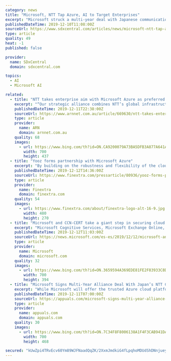 ```yaml
---
category: news
title: "Microsoft, NTT Tap Azure, AI to Target Enterprises"
excerpt: "Microsoft struck a multi-year deal with Japanese communications giant NTT to combine its Azure cloud platform and artificial intelligence (AI) capabilities with NTT’s optical and wireless network to produce and support new enterprise-focused digital ..."
publishedDateTime: 2019-12-10T11:08:00Z
sourceUrl: https://www.sdxcentral.com/articles/news/microsoft-ntt-tap-azure-ai-to-target-enterprises/2019/12/
type: article
quality: 49
heat: -1
published: false

provider:
  name: SDxCentral
  domain: sdxcentral.com

topics:
  - AI
  - Microsoft AI

related:
  - title: "NTT takes enterprise aim with Microsoft Azure as preferred cloud platform"
    excerpt: "“Our strategic alliance combines NTT’s global infrastructure and services expertise with the power of Azure,” said Satya Nadella, CEO, Microsoft. “Together, we will build new solutions spanning AI, cyber security and hybrid cloud, as we work to help enterprise customers everywhere accelerate their digital transformation.” From a ..."
    publishedDateTime: 2019-12-11T22:38:00Z
    sourceUrl: https://www.arnnet.com.au/article/669630/ntt-takes-enterprise-aim-microsoft-azure-preferred-cloud-platform/
    type: article
    provider:
      name: ARN
      domain: arnnet.com.au
    quality: 68
    images:
      - url: https://www.bing.com/th?id=ON.CA9200079A73BA5DFB3A877A641AE88C
        width: 700
        height: 437
  - title: "Yooz forms partnership with Microsoft Azure"
    excerpt: "By building on the robustness and flexibility of the cloud Azure platform, Yooz is offering a comprehensive solution that can provide ... the partnership uniting Yooz and Microsoft is a major factor in the accelerated digital transformation of organisations, supported by AI and the Cloud. At every level of our organisation, every Yooz employee ..."
    publishedDateTime: 2019-12-12T14:36:00Z
    sourceUrl: https://www.finextra.com/pressarticle/80936/yooz-forms-partnership-with-microsoft-azure
    type: article
    provider:
      name: Finextra
      domain: finextra.com
    quality: 54
    images:
      - url: https://www.finextra.com/about/finextra-logo-alt-16-9.jpg
        width: 480
        height: 270
  - title: "Microsoft and CCN-CERT take a giant step in securing cloud environments aimed at Spanish Public Government agencies"
    excerpt: "Microsoft Cognitive Services, Microsoft Exchange Online, Microsoft SharePoint Online, Microsoft Kubernetes and Microsoft Azure SQL. The ease and immediacy with which Microsoft’s cloud services can be made available in the configuration officially considered by the Cryptologic Center as HIGH Level, according to the criteria established in the ..."
    publishedDateTime: 2019-12-12T11:03:00Z
    sourceUrl: https://news.microsoft.com/es-es/2019/12/12/microsoft-and-ccn-cert-take-a-giant-step-in-securing-cloud-environments-aimed-at-spanish-public-government-agencies/
    type: article
    provider:
      name: Microsoft
      domain: microsoft.com
    quality: 32
    images:
      - url: https://www.bing.com/th?id=ON.3659594A369EDE81FE2F83933C8DB639
        width: 700
        height: 394
  - title: "Microsoft Signs Multi-Year Alliance Deal With Japan’s NTT Corporation For Enterprise Solutions On Azure Cloud Platform"
    excerpt: "While Microsoft will offer the trusted Azure cloud platform and AI expertise, NTT will bring its ICT infrastructure, managed services, and cybersecurity expertise. Incidentally, NTT confirmed that Microsoft Azure is its preferred cloud platform. This partnership should bring in multiple new innovations in the field of wireless communication ..."
    publishedDateTime: 2019-12-11T07:00:00Z
    sourceUrl: https://appuals.com/microsoft-signs-multi-year-alliance-deal-with-japans-ntt-corporation-for-enterprise-solutions-on-azure-cloud-platform/
    type: article
    provider:
      name: appuals.com
      domain: appuals.com
    quality: 30
    images:
      - url: https://www.bing.com/th?id=ON.7C34F8F8006138A1F4F3CAB941DAE893
        width: 700
        height: 468

secured: "kUwZpi4TRvEcv60Ym89WJFNaadQqZK/2XxmJmdkiG4fLpqhoMDUdShDNnjueyOo/cnN8/kw5i7JEV2/QOzphsd2USRVzcz5RM/vE3SjALhWDm7cinYGc8Y0SQl5SXciXYHlCaUvfsaJ5RvRzl3aL2sRgaH2PBZ9zsPB27gcrZRXqIT6teJEkOAWqt8cD4N5Ok4N+RT5hJhYnYKe24Sjh6j4RHkilmyD2PG3V43WXZXO4apzE7g+eKeel2BwrwQ6RSMNAvAoGU4Sve4vAoaHXAg==;wswLVDAEJr7jgifl2j8v6g=="
---
```


